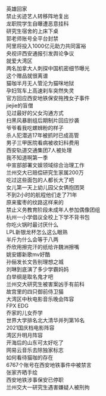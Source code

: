 英雄回家  
禁止劣迹艺人转移阵地复出  
龙职院学生自曝遭恶意挂科  
研究生宿舍的上床下桌  
郭老师账号全平台封禁  
阿里将投入1000亿元助力共同富裕  
央视评西安通报引发舆论争议  
就爱大湾区  
两名加拿大人刺探中国机密细节曝光  
这个赠品就很离谱  
猫咖半月无人管沦为猫咪地狱  
孕妇驾车上高速刹车突然失灵  
官方回应西安地铁保安拖拽女子事件  
jiejie的盲僧  
见过最好的父女沟通方式  
扫黑风暴剧组后期制片回应抄袭  
爷爷看我吃螺蛳粉的样子  
杀人犯潜逃17年被抓时已成高管  
男子三甲医院看病被收妇科费用  
西安轨道交通集团7人被处理  
我不知道啊第一季  
中宣部部署文娱领域综合治理工作  
兰州交大已赔偿研究生家属200万  
吃过这些面包的人都长大了吧  
女儿第一天上幼儿园父女俩抱团哭  
不到2小时的航程他们走了71年  
原来蜜枣的纹路这样来的  
禁止义务教育阶段未成年人参加偶像团组  
杭州一小学倡议全校上下学不背书包  
你吃火锅时最讨厌什么  
LPL新银龙杯怎么这么眼熟  
半斤为什么会等于八两  
乔欣用擦完汗的纸给许魏洲擦嘴  
姚安娜新歌mv好酷  
孙俪发长文告别理想之城  
刘琳到底演了多少学霸妈妈  
白举纲是取名鬼才吧  
兰州交大研究生被害案凶手有前科  
故宫里的四只御前侍卫猫  
大湾区中秋电影音乐晚会阵容  
FPX EDG  
乔家的儿女乔学  
世界大学排名北大清华并列第16名  
2021国庆档电影阵容  
湾区升明月阵容  
开海后的山东可太好吃了  
网易云音乐去除独家标志  
如何看待猫咖的存在  
6767个账号在西安地铁事件中被禁言  
张家齐晒手绘  
西安地铁涉事保安已停职  
兰州交大一研究生遇害嫌疑人被刑拘  

